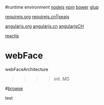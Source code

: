 #runtime environment
[nodejs](http://www.nodejs.org)
[npm](https://www.npmjs.com/)
[bower](http://bower.io) 
[glup](http://gulpjs.com)

[requirejs.org](http://requirejs.org/) [requirejs.cn](http://www.requirejs.cn/)||[seajs](http://seajs.org/docs/)

[angularjs.org](www.angularjs.org/) [angularjs.cn](http://docs.angularjs.cn/api) [angularjsCH](http://www.apjs.net/)

[reactjs](http://www.reactjs.com)
# webFace
webFaceArchitecture
>>>>init .MD

#[browse](http://browsehappy.com/)


test 